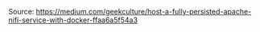Source:
https://medium.com/geekculture/host-a-fully-persisted-apache-nifi-service-with-docker-ffaa6a5f54a3

